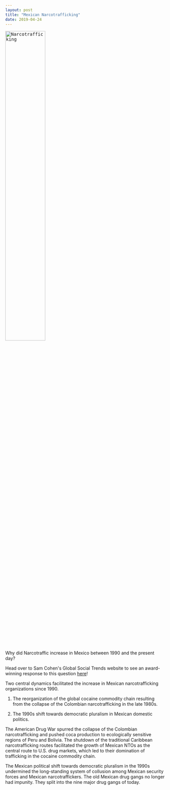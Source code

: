 ```yaml
---
layout: post
title: "Mexican Narcotrafficking"
date: 2019-04-24
---
```

<kbd><img align="center" width="50%" height="50%" src="https://www.brookings.edu/wp-content/uploads/2017/05/drug_seizure_mexico001.jpg" alt="Narcotrafficking"></kbd><br>
Why did Narcotraffic increase in Mexico between 1990 and the present day?

Head over to Sam Cohen's Global Social Trends website to see an award-winning response to this question <a href="https://www.samuelcohn.net/april-winner/">here</a>! 

Two central dynamics facilitated the increase in Mexican narcotrafficking organizations since 1990.

1. The reorganization of the global cocaine commodity chain resulting from the collapse of the Colombian narcotrafficking in the late 1980s.

2. The 1990s shift towards democratic pluralism in Mexican domestic politics.

The American Drug War spurred the collapse of the Colombian narcotrafficking and pushed coca production to ecologically sensitive regions of Peru and Bolivia. 
The shutdown of the traditional Caribbean narcotrafficking routes facilitated the growth of Mexican NTOs as the central route to U.S. drug markets, which led 
to their domination of trafficking in the cocaine commodity chain.

The Mexican political shift towards democratic pluralism in the 1990s undermined the long-standing system of collusion among Mexican security forces and Mexican 
narcotraffickers. The old Mexican drug gangs no longer had impunity. They split into the nine major drug gangs of today. 

